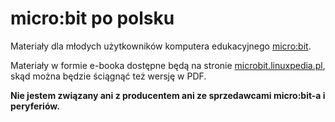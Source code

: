 # micro:bit po polsku
Materiały dla młodych użytkowników komputera edukacyjnego [micro:bit](https://microbit.org/).

Materiały w formie e-booka dostępne będą na stronie [microbit.linuxpedia.pl](https://microbit.linuxpedia.pl),
skąd można będzie ściągnąć też wersję w PDF.

**Nie jestem związany ani z producentem ani ze sprzedawcami micro:bit-a i peryferiów.**
